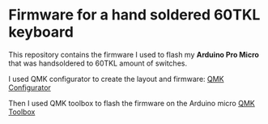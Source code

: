 # Firmware for a hand soldered 60TKL keyboard
This repository contains the firmware I used to flash my **Arduino Pro Micro** that was handsoldered to 60TKL amount of switches.

I used QMK configurator to create the layout and firmware:
[QMK Configurator](https://config.qmk.fm/)

Then I used QMK toolbox to flash the firmware on the Arduino micro
[QMK Toolbox](https://github.com/qmk/qmk_toolbox)
